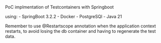 PoC implmentation of Testcontainers with Springboot

using:
	- SpringBoot 3.2.2
	- Docker
	- PostgreSQl
	- Java 21

Remember to use @Restartscope annotation when the application context restarts, to avoid losing the db container and having to regenerate the test data.
